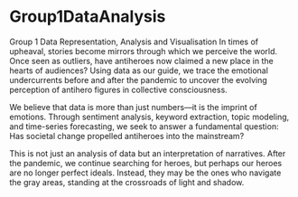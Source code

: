 # Group1DataAnalysis
Group 1 Data Representation, Analysis and Visualisation
In times of upheaval, stories become mirrors through which we perceive the world. Once seen as outliers, have antiheroes now claimed a new place in the hearts of audiences? Using data as our guide, we trace the emotional undercurrents before and after the pandemic to uncover the evolving perception of antihero figures in collective consciousness.

We believe that data is more than just numbers—it is the imprint of emotions. Through sentiment analysis, keyword extraction, topic modeling, and time-series forecasting, we seek to answer a fundamental question: Has societal change propelled antiheroes into the mainstream?

This is not just an analysis of data but an interpretation of narratives. After the pandemic, we continue searching for heroes, but perhaps our heroes are no longer perfect ideals. Instead, they may be the ones who navigate the gray areas, standing at the crossroads of light and shadow.
